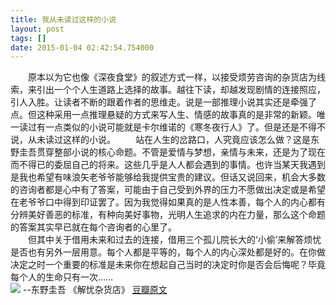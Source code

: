 ```yaml
---
title: 我从未读过这样的小说
layout: post
tags: []
date: 2015-01-04 02:42:54.754000
---
```

　　原本以为它也像《深夜食堂》的叙述方式一样，以接受烦劳咨询的杂货店为线索，来引出一个个人生道路上选择的故事。越往下读，却越发现剧情的连接照应，引人入胜。让读者不断的跟着作者的思维走。说是一部推理小说其实还是牵强了点。但这种采用一点推理悬疑的方式来写人生、情感的故事真的是非常的新颖。唯一读过有一点类似的小说可能就是卡尔维诺的《寒冬夜行人》了。但是还是不得不说，从未读过这样的小说。 
　　站在人生的岔路口，人究竟应该怎么做？这是东野圭吾贯穿整部小说的核心命题。不管是爱情与梦想，亲情与未来，还是为了现在而不得已的委屈自己的将来。这些几乎是人人都会遇到的事情。也许当某天我遇到是我也希望有味浪矢老爷爷能够给我提供宝贵的建议。但话又说回来，机会大多数的咨询者都是心中有了答案，可能由于自己受到外界的压力不愿做出决定或是希望在老爷爷口中得到印证罢了。因为我觉得如果真的是人性本善，每个人的内心都有分辨美好善恶的标准，有种向美好事物，光明人生追求的内在力量，那么这个命题的答案其实早已就在每个咨询者的心里了。  
　　但其中关于借用未来和过去的连接，借用三个孤儿院长大的‘小偷’来解答烦忧是否也有另外一层用意。每个人都是平等的，每个人的内心深处都是好的。在你做决定之时一个重要的标准是未来你在想起自己当时的决定时你是否会后悔呢？毕竟每个人的生命只有一次……  
![]({{site.cdnurl}}/yinshui/assets/images/posts/2015/07/s27284878.jpg)
  --东野圭吾 《解忧杂货店》 [豆瓣原文](http://book.douban.com/review/7317487/)

